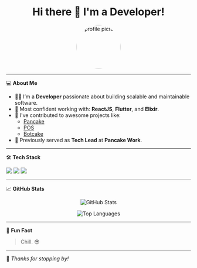 <h1 align="center">Hi there 👋 I'm a Developer!</h1>

<p align="center">
  <img src="https://content.pancake.vn/2-25/s100x100/2025/7/9/192c9eb6dd356357817633e411b836f91b023f6e.jpg" alt="profile picture" width="120" style="border-radius: 50%" />
</p>

---

💻 **About Me**

- 👨‍💻 I’m a **Developer** passionate about building scalable and maintainable software.
- 🔧 Most confident working with: **ReactJS**, **Flutter**, and **Elixir**.
- 🚀 I've contributed to awesome projects like:
  - [Pancake](https://pancake.vn)
  - [POS](https://pos.pancake.vn)
  - [Botcake](https://botcake.io)
- 🌟 Previously served as **Tech Lead** at **Pancake Work**.

---

🛠️ **Tech Stack**

<p align="left">
  <img src="https://img.shields.io/badge/ReactJS-61DAFB?style=for-the-badge&logo=react&logoColor=000" />
  <img src="https://img.shields.io/badge/Flutter-02569B?style=for-the-badge&logo=flutter&logoColor=white" />
  <img src="https://img.shields.io/badge/Elixir-4B275F?style=for-the-badge&logo=elixir&logoColor=white" />
</p>

---

📈 **GitHub Stats**

<p align="center">
  <img src="https://github-readme-stats.vercel.app/api?username=linhmanh92&show_icons=true&theme=tokyonight" alt="GitHub Stats" />
</p>

<p align="center">
  <img src="https://github-readme-stats.vercel.app/api/top-langs/?username=linhmanh92&layout=compact&theme=tokyonight" alt="Top Languages" />
</p>

---

🎯 **Fun Fact**

> Chill. 😎

---

📌 *Thanks for stopping by!*
